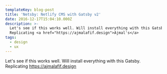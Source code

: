 ```yaml
---
templateKey: blog-post
title: 'Netsby: Netlify CMS with Gatsby v2'
date: 2016-12-17T15:04:10.000Z
description: >-
  Let's see if this works well. Will install everything with this Gatsby.
  Replicating <a href="https://ajmalafif.design">Ajmal's</a>
tags:
  - design
  - ux
---
```

Let's see if this works well. Will install everything with this Gatsby. Replicating https://ajmalafif.design
